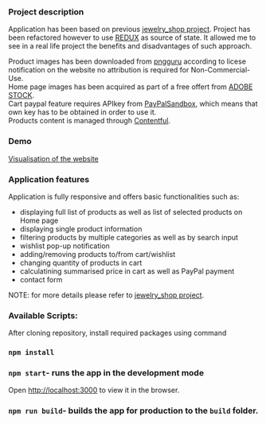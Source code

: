 ### Project description

Application has been based on previous [jewelry_shop project](https://github.com/JagodaBodnar/Jewelry-shop). Project has been refactored however to use [REDUX](https://redux.js.org/) as source of state. It allowed me to see in a real life project the benefits and disadvantages of such approach.

Product images has been downloaded from [pngguru](https://www.pngguru.com/) according to licese notification on the website no attribution is required for Non-Commercial-Use.<br />
Home page images has been acquired as part of a free offert from [ADOBE STOCK](https://stock.adobe.com/).<br />
Cart paypal feature requires APIkey from [PayPalSandbox](https://developer.paypal.com/), which means that own key has to be obtained in order to use it.<br />
Products content is managed through [Contentful](https://www.contentful.com/).<br />

### Demo

[Visualisation of the website](https://reverent-booth-2fd4f6.netlify.app/)

### Application features

Application is fully responsive and offers basic functionalities such as:

- displaying full list of products as well as list of selected products on Home page
- displaying single product information
- filtering products by multiple categories as well as by search input
- wishlist pop-up notification
- adding/removing products to/from cart/wishlist
- changing quantity of products in cart
- calculatining summarised price in cart as well as PayPal payment
- contact form

NOTE: for more details please refer to [jewelry_shop project](https://github.com/JagodaBodnar/Jewelry-shop).

### Available Scripts:

After cloning repository, install required packages using command

### `npm install`

### `npm start`- runs the app in the development mode

Open [http://localhost:3000](http://localhost:3000) to view it in the browser.

### `npm run build`- builds the app for production to the `build` folder.<br />

